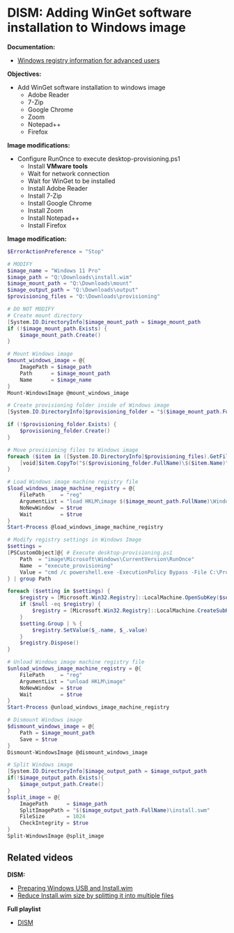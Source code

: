 # DISM: Adding WinGet software installation to Windows image

<b>Documentation:</b>

* [Windows registry information for advanced users](https://learn.microsoft.com/en-us/troubleshoot/windows-server/performance/windows-registry-advanced-users)

<b>Objectives:</b>

* Add WinGet software installation to windows image
  * Adobe Reader
  * 7-Zip
  * Google Chrome
  * Zoom
  * Notepad++
  * Firefox

<b>Image modifications:</b>

* Configure RunOnce to execute desktop-provisioning.ps1
  * Install <b>VMware tools</b>
  * Wait for network connection
  * Wait for WinGet to be installed
  * Install Adobe Reader
  * Install 7-Zip
  * Install Google Chrome
  * Install Zoom
  * Install Notepad++
  * Install Firefox

<b>Image modification:</b>

```powershell
$ErrorActionPreference = "Stop"

# MODIFY
$image_name = "Windows 11 Pro"
$image_path = "Q:\Downloads\install.wim"
$image_mount_path = "Q:\Downloads\mount"
$image_output_path = "Q:\Downloads\output"
$provisioning_files = "Q:\Downloads\provisioning"

# DO NOT MODIFY
# Create mount directory
[System.IO.DirectoryInfo]$image_mount_path = $image_mount_path
if (!$image_mount_path.Exists) {
    $image_mount_path.Create()
}

# Mount Windows image
$mount_windows_image = @{
    ImagePath = $image_path
    Path      = $image_mount_path
    Name      = $image_name
}
Mount-WindowsImage @mount_windows_image

# Create provisioning folder inside of Windows image
[System.IO.DirectoryInfo]$provisioning_folder = "$($image_mount_path.FullName)\ProgramData\provisioning"

if (!$provisioning_folder.Exists) {
    $provisioning_folder.Create()
}

# Move provisioning files to Windows image
foreach ($item in ([System.IO.DirectoryInfo]$provisioning_files).GetFiles()) {
    [void]$item.CopyTo("$($provisioning_folder.FullName)\$($item.Name)", $true)
}

# Load Windows image machine registry file
$load_windows_image_machine_registry = @{
    FilePath     = "reg"
    ArgumentList = "load HKLM\image $($image_mount_path.FullName)\Windows\System32\config\SOFTWARE"
    NoNewWindow  = $true
    Wait         = $true
}
Start-Process @load_windows_image_machine_registry

# Modify registry settings in Windows Image
$settings =
[PSCustomObject]@{ # Execute desktop-provisioning.ps1
    Path  = "image\Microsoft\Windows\CurrentVersion\RunOnce"
    Name  = "execute_provisioning"
    Value = "cmd /c powershell.exe -ExecutionPolicy Bypass -File C:\ProgramData\provisioning\desktop-provisioning.ps1"
} | group Path

foreach ($setting in $settings) {
    $registry = [Microsoft.Win32.Registry]::LocalMachine.OpenSubKey($setting.Name, $true)
    if ($null -eq $registry) {
        $registry = [Microsoft.Win32.Registry]::LocalMachine.CreateSubKey($setting.Name, $true)
    }
    $setting.Group | % {
        $registry.SetValue($_.name, $_.value)
    }
    $registry.Dispose()
}

# Unload Windows image machine registry file
$unload_windows_image_machine_registry = @{
    FilePath     = "reg"
    ArgumentList = "unload HKLM\image"
    NoNewWindow  = $true
    Wait         = $true
}
Start-Process @unload_windows_image_machine_registry

# Dismount Windows image
$dismount_windows_image = @{
    Path = $image_mount_path
    Save = $true
}
Dismount-WindowsImage @dismount_windows_image

# Split Windows image
[System.IO.DirectoryInfo]$image_output_path = $image_output_path
if(!$image_output_path.Exists){
    $image_output_path.Create()
}
$split_image = @{
    ImagePath      = $image_path
    SplitImagePath = "$($image_output_path.FullName)\install.swm"
    FileSize       = 1024
    CheckIntegrity = $true
}
Split-WindowsImage @split_image
```

## Related videos

<b>DISM:</b>

* [Preparing Windows USB and Install.wim](https://youtu.be/rdrO4Cqaow4)
* [Reduce Install.wim size by splitting it into multiple files](https://youtu.be/fwQ1VlJvnSw)

<b>Full playlist</b>

* [DISM](https://www.youtube.com/playlist?list=PLVncjTDMNQ4T4z0LjSzfiz6yH841Itbzr)